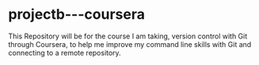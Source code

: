 # projectb---coursera
This Repository will be for the course I am taking, version control with Git through Coursera, to help me improve my command line skills with Git and connecting to a remote repository.
